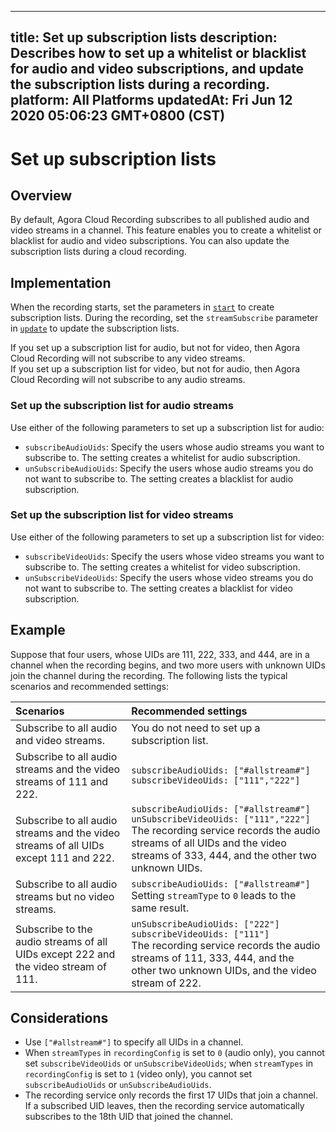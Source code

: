 
---
title: Set up subscription lists
description: Describes how to set up a whitelist or blacklist for audio and video subscriptions, and update the subscription lists during a recording.
platform: All Platforms
updatedAt: Fri Jun 12 2020 05:06:23 GMT+0800 (CST)
---
# Set up subscription lists
## Overview

By default, Agora Cloud Recording subscribes to all published audio and video streams in a channel. This feature enables you to create a whitelist or blacklist for audio and video subscriptions. You can also update the subscription lists during a cloud recording.

## Implementation

When the recording starts, set the parameters in [`start`](https://docs.agora.io/en/cloud-recording/restfulapi/#/Cloud%20Recording/start) to create subscription lists. During the recording, set the `streamSubscribe` parameter in [`update`](https://docs.agora.io/en/cloud-recording/restfulapi/#/Cloud%20Recording/update) to update the subscription lists.

 <div class="alert note">If you set up a subscription list for audio, but not for video, then Agora Cloud Recording will not subscribe to any video streams. <br>If you set up a subscription list for video, but not for audio, then Agora Cloud Recording will not subscribe to any audio streams.</div>


### Set up the subscription list for audio streams

Use either of the following parameters to set up a subscription list for audio:

- `subscribeAudioUids`: Specify the users whose audio streams you want to subscribe to. The setting creates a whitelist for audio subscription.
- `unSubscribeAudioUids`: Specify the users whose audio streams you do not want to subscribe to. The setting creates a blacklist for audio subscription.

### Set up the subscription list for video streams

Use either of the following parameters to set up a subscription list for video:

- `subscribeVideoUids`: Specify the users whose video streams you want to subscribe to. The setting creates a whitelist for video subscription.
- `unSubscribeVideoUids`: Specify the users whose video streams you do not want to subscribe to. The setting creates a blacklist for video subscription.

## Example

Suppose that four users, whose UIDs are 111, 222, 333, and 444, are in a channel when the recording begins, and two more users with unknown UIDs join the channel during the recording. The following lists the typical scenarios and recommended settings:

| Scenarios                                                    | Recommended settings                                         |
| :----------------------------------------------------------- | :----------------------------------------------------------- |
| Subscribe to all audio and video streams.                    | You do not need to set up a subscription list.               |
| Subscribe to all audio streams and the video streams of 111 and 222. | `subscribeAudioUids: ["#allstream#"]` `subscribeVideoUids: ["111","222"]` |
| Subscribe to all audio streams and the video streams of all UIDs except 111 and 222. | `subscribeAudioUids: ["#allstream#"]` `unSubscribeVideoUids: ["111","222"]`<br>The recording service records the audio streams of all UIDs and the video streams of 333, 444, and the other two unknown UIDs. |
| Subscribe to all audio streams but no video streams.         | `subscribeAudioUids: ["#allstream#"]` <br>Setting `streamType` to `0` leads to the same result. |
| Subscribe to the audio streams of all UIDs except 222 and the video stream of 111. | `unSubscribeAudioUids: ["222"]` `subscribeVideoUids: ["111"]`<br>The recording service records the audio streams of 111, 333, 444, and the other two unknown UIDs, and the video stream of 222. |

## Considerations

- Use `["#allstream#"]` to specify all UIDs in a channel.
- When `streamTypes` in `recordingConfig` is set to `0` (audio only), you cannot set `subscribeVideoUids` or `unSubscribeVideoUids`; when `streamTypes` in `recordingConfig` is set to `1` (video only), you cannot set `subscribeAudioUids` or `unSubscribeAudioUids`.
- The recording service only records the first 17 UIDs that join a channel. If a subscribed UID leaves, then the recording service automatically subscribes to the 18th UID that joined the channel.
